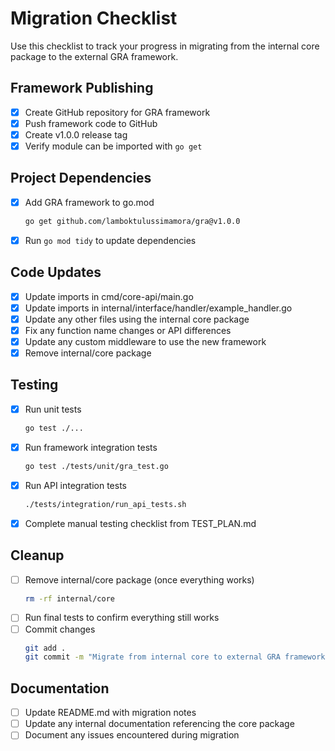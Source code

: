 # Migration Checklist

Use this checklist to track your progress in migrating from the internal core package to the external GRA framework.

## Framework Publishing

- [x] Create GitHub repository for GRA framework
- [x] Push framework code to GitHub
- [x] Create v1.0.0 release tag
- [x] Verify module can be imported with `go get`

## Project Dependencies

- [x] Add GRA framework to go.mod
  ```bash
  go get github.com/lamboktulussimamora/gra@v1.0.0
  ```
- [x] Run `go mod tidy` to update dependencies

## Code Updates

- [x] Update imports in cmd/core-api/main.go
- [x] Update imports in internal/interface/handler/example_handler.go
- [x] Update any other files using the internal core package
- [x] Fix any function name changes or API differences
- [x] Update any custom middleware to use the new framework
- [x] Remove internal/core package

## Testing

- [x] Run unit tests
  ```bash
  go test ./...
  ```
- [x] Run framework integration tests
  ```bash
  go test ./tests/unit/gra_test.go
  ```
- [x] Run API integration tests
  ```bash
  ./tests/integration/run_api_tests.sh
  ```
- [x] Complete manual testing checklist from TEST_PLAN.md

## Cleanup

- [ ] Remove internal/core package (once everything works)
  ```bash
  rm -rf internal/core
  ```
- [ ] Run final tests to confirm everything still works
- [ ] Commit changes
  ```bash
  git add .
  git commit -m "Migrate from internal core to external GRA framework"
  ```

## Documentation

- [ ] Update README.md with migration notes
- [ ] Update any internal documentation referencing the core package
- [ ] Document any issues encountered during migration
